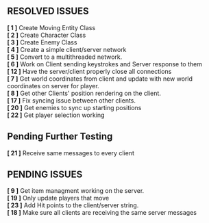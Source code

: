 ## RESOLVED ISSUES ##
**[ 1 ]** Create Moving Entity Class<br>
**[ 2 ]** Create Character Class<br>
**[ 3 ]** Create Enemy Class<br>
**[ 4 ]** Create a simple client/server network<br>
**[ 5 ]** Convert to a multithreaded network.<br>
**[ 6 ]** Work on Client sending keystrokes and Server response to them<br>
**[ 12 ]** Have the server/client properly close all connections<br>
**[ 7 ]** Get world coordinates from client and update with new world coordinates on
server for player.<br>
**[ 8 ]** Get other Clients' position rendering on the client.<br>
**[ 17 ]** Fix syncing issue between other clients.<br>
**[ 20 ]** Get enemies to sync up starting positions<br>
**[ 22 ]** Get player selection working<br>

## Pending Further Testing ##
**[ 21 ]** Receive same messages to every client<br>
## PENDING ISSUES ##
**[ 9 ]** Get item managment working on the server.<br>
**[ 19 ]** Only update players that move<br>
**[ 23 ]** Add Hit points to the client/server string.<br>
**[ 18 ]** Make sure all clients are receiving the same server messages<br>